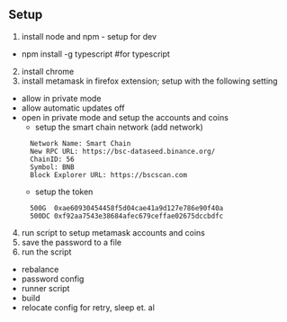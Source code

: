 ## Setup

1. install node and npm - setup for dev
  - npm install -g typescript #for typescript
2. install chrome
3. install metamask in firefox extension; setup with the following setting
  - allow in private mode
  - allow automatic updates off
  - open in private mode and setup the accounts and coins
    * setup the smart chain network (add network) 
    ```
      Network Name: Smart Chain
      New RPC URL: https://bsc-dataseed.binance.org/
      ChainID: 56
      Symbol: BNB
      Block Explorer URL: https://bscscan.com
    ```
    * setup the token
    ```
      500G  0xae60930454458f5d04cae41a9d127e786e90f40a
      500DC 0xf92aa7543e38684afec679ceffae02675dccbdfc
    ```
4. run script to setup metamask accounts and coins
5. save the password to a file
6. run the script


- rebalance
- password config
- runner script
- build
- relocate config for retry, sleep et. al